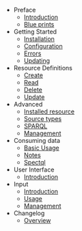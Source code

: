 - Preface
    - [Introduction]({url}/introduction)
    - [Blue prints]({url}/blueprints)
- Getting Started
    - [Installation]({url}/installation)
    - [Configuration]({url}/configuration)
    - [Errors]({url}/errors)
    - [Updating]({url}/updating)
- Resource Definitions
    - [Create]({url}/create_definition)
    - [Read]({url}/definitions#get)
    - [Delete]({url}/definitions#delete)
    - [Update]({url}/definitions#patch)
- Advanced
    - [Installed resource]({url}/installed)
    - [Source types]({url}/source_types)
    - [SPARQL]({url}/sparql)
    - [Management]({url}/management)
- Consuming data
    - [Basic Usage]({url}/consuming_data)
    - [Notes]({url}/notes)
    - [Spectql]({url}/spectql)
- User Interface
    - [Introduction]({url}/ui_introduction)
- Input
	- [Introduction]({url}/input)
	- [Usage]({url}/input_usage)
    - [Management]({url}/input_management)
- Changelog
    - [Overview]({url}/changelog)